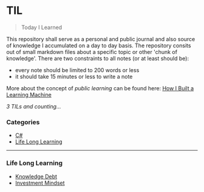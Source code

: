 # TIL

> Today I Learned

This repository shall serve as a personal and public journal and also source of knowledge I accumulated on a day to day basis. The repository consits out of small markdown files about a specific topic or other 'chunk of knowledge'. There are two constraints to all notes (or at least should be):
* every note should be limited to 200 words or less
* it should take 15 minutes or less to write a note

More about the concept of *public learning* can be found here: [How I Built a Learning Machine](https://dev.to/jbranchaud/how-i-built-a-learning-machine-45k9)


*3 TILs and counting...* 

### Categories
* [C#](#c#)
* [Life Long Learning](#life-long-learning)


---

### Life Long Learning
* [Knowledge Debt](life-long-learning/knowledge-debt.md)
* [Investment Mindset](life-long-learning/investment-mindset.md)
